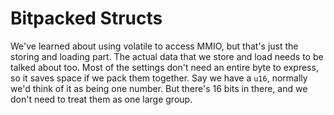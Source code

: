 
# Bitpacked Structs

We've learned about using volatile to access MMIO, but that's just the storing and loading part.
The actual data that we store and load needs to be talked about too.
Most of the settings don't need an entire byte to express, so it saves space if we pack them together.
Say we have a `u16`, normally we'd think of it as being one number.
But there's 16 bits in there, and we don't need to treat them as one large group.
